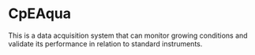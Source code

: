 # CpEAqua
This is a data acquisition system that can monitor growing conditions and validate its performance in relation to standard instruments.
